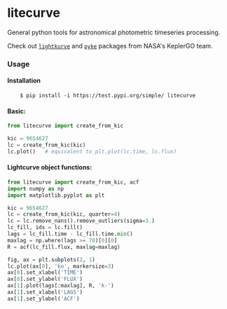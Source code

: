 # litecurve
General python tools for astronomical photometric timeseries processing.

Check out [```lightkurve```](https://github.com/KeplerGO/lightkurve) 
and [```pyke```](https://github.com/KeplerGO/pyke) packages from NASA's KeplerGO team.

### Usage
#### Installation
```
    $ pip install -i https://test.pypi.org/simple/ litecurve
```
#### Basic:
```python
from litecurve import create_from_kic

kic = 9654627
lc = create_from_kic(kic)
lc.plot()   # equivalent to plt.plot(lc.time, lc.flux)
```
#### Lightcurve object functions:
```python
from litecurve import create_from_kic, acf
import numpy as np
import matplotlib.pyplot as plt

kic = 9654627
lc = create_from_kic(kic, quarter=4)
lc = lc.remove_nans().remove_outliers(sigma=3.)
lc_fill, ids = lc.fill()
lags = lc_fill.time - lc_fill.time.min()
maxlag = np.where(lags >= 70)[0][0]
R = acf(lc_fill.flux, maxlag=maxlag)

fig, ax = plt.subplots(2, 1)
lc.plot(ax[0], 'ko', markersize=3)
ax[0].set_xlabel('TIME')
ax[0].set_ylabel('FLUX')
ax[1].plot(lags[:maxlag], R, 'k-')
ax[1].set_xlabel('LAGS')
ax[1].set_ylabel('ACF')
```